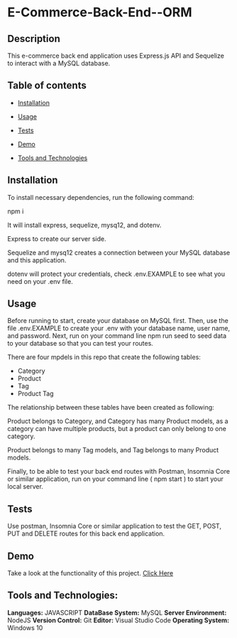 # E-Commerce-Back-End--ORM

## Description
This e-commerce back end application uses Express.js API and Sequelize to interact with a MySQL database.

## Table of contents
* [Installation]()

* [Usage]()

* [Tests]()

* [Demo]()

* [Tools and Technologies]()

## Installation

To install necessary dependencies, run the following command:

npm i

It will install express, sequelize, mysq12, and dotenv.

Express to create our server side.

Sequelize and mysq12 creates a connection between your MySQL database and this application.

dotenv will protect your credentials, check .env.EXAMPLE to see what you need on your .env file.

## Usage
Before running to start, create your database on MySQL first. Then, use the file .env.EXAMPLE to create your .env with your database name, user name, and password. Next, run on your command line npm run seed to seed data to your database so that you can test your routes.

There are four mpdels in this repo that create the following tables:
* Category
* Product
* Tag
* Product Tag

The relationship between these tables have been created as following:

Product belongs to Category, and Category has many Product models, as a category can have multiple products, but a product can only belong to one category.

Product belongs to many Tag models, and Tag belongs to many Product models.

Finally, to be able to test your back end routes with Postman, Insomnia Core or similar application, run on your command line ( npm start ) to start your local server.

## Tests
Use postman, Insomnia Core or similar application to test the GET, POST, PUT and DELETE routes for this back end application.

## Demo
Take a look at the functionality of this project. [Click Here]()

## Tools and Technologies:
**Languages:** JAVASCRIPT
**DataBase System:** MySQL
**Server Environment:** NodeJS
**Version Control:** Git
**Editor:** Visual Studio Code
**Operating System:** Windows 10


